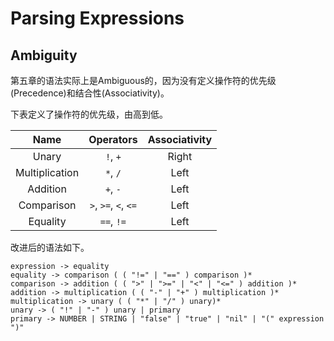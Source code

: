# Parsing Expressions

## Ambiguity

第五章的语法实际上是Ambiguous的，因为没有定义操作符的优先级(Precedence)和结合性(Associativity)。

下表定义了操作符的优先级，由高到低。

|      Name      |      Operators       | Associativity |
| :------------: | :------------------: | :-----------: |
|     Unary      |       `!`, `+`       |     Right     |
| Multiplication |       `*`, `/`       |     Left      |
|    Addition    |       `+`, `-`       |     Left      |
|   Comparison   | `>`, `>=`, `<`, `<=` |     Left      |
|    Equality    |      `==`, `!=`      |     Left      |

改进后的语法如下。

```text
expression -> equality
equality -> comparison ( ( "!=" | "==" ) comparison )*
comparison -> addition ( ( ">" | ">=" | "<" | "<=" ) addition )*
addition -> multiplication ( ( "-" | "+" ) multiplication )*
multiplication -> unary ( ( "*" | "/" ) unary)*
unary -> ( "!" | "-" ) unary | primary
primary -> NUMBER | STRING | "false" | "true" | "nil" | "(" expression ")"
```
